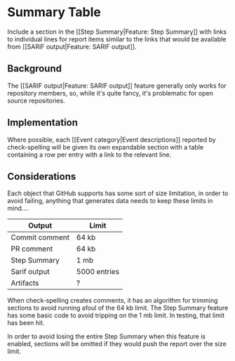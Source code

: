 # Summary Table

Include a section in the [[Step Summary|Feature: Step Summary]] with links to individual lines for report items similar to the links that would be available from [[SARIF output|Feature: SARIF output]].

## Background

The [[SARIF output|Feature: SARIF output]] feature generally only works for repository members, so, while it's quite fancy, it's problematic for open source repositories.

## Implementation

Where possible, each [[Event category|Event descriptions]] reported by check-spelling will be given its own expandable section with a table containing a row per entry with a link to the relevant line.

## Considerations

Each object that GitHub supports has some sort of size limitation, in order to avoid failing, anything that generates data needs to keep these limits in mind....

Output | Limit
-|-
Commit comment | 64 kb
PR comment | 64 kb
Step Summary | 1 mb
Sarif output | 5000 entries
Artifacts | ?

When check-spelling creates comments, it has an algorithm for trimming sections to avoid running afoul of the 64 kb limit. The Step Summary feature has some basic code to avoid tripping on the 1 mb limit. In testing, that limit has been hit.

In order to avoid losing the entire Step Summary when this feature is enabled, sections will be omitted if they would push the report over the size limit.
